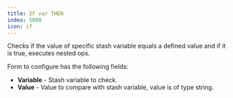 ```yaml
---
title: IF var THEN
index: 5000
icon: if
---
```


Checks if the value of specific stash variable equals a defined value and if it is true,
executes nested ops.

Form to configure has the following fields:

- **Variable** - Stash variable to check.
- **Value** - Value to compare with stash variable, value is of type string.